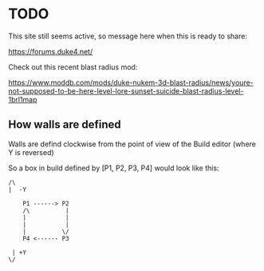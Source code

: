 # TODO

This site still seems active, so message here when this is ready
to share:  

https://forums.duke4.net/


Check out this recent blast radius mod:


https://www.moddb.com/mods/duke-nukem-3d-blast-radius/news/youre-not-supposed-to-be-here-level-lore-sunset-suicide-blast-radius-level-1brl1map


## How walls are defined

Walls are defind clockwise from the point of view of the Build editor (where Y is reversed)


So a box in build defined by \[P1, P2, P3, P4\] would look like this:

```
/\
|  -Y

    P1 ------> P2
    /\          |
    |           |
    |           |
    |          \/
    P4 <------ P3

 | +Y
\/


```